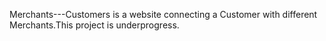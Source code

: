 Merchants---Customers is a website connecting a Customer with different Merchants.This project is underprogress.